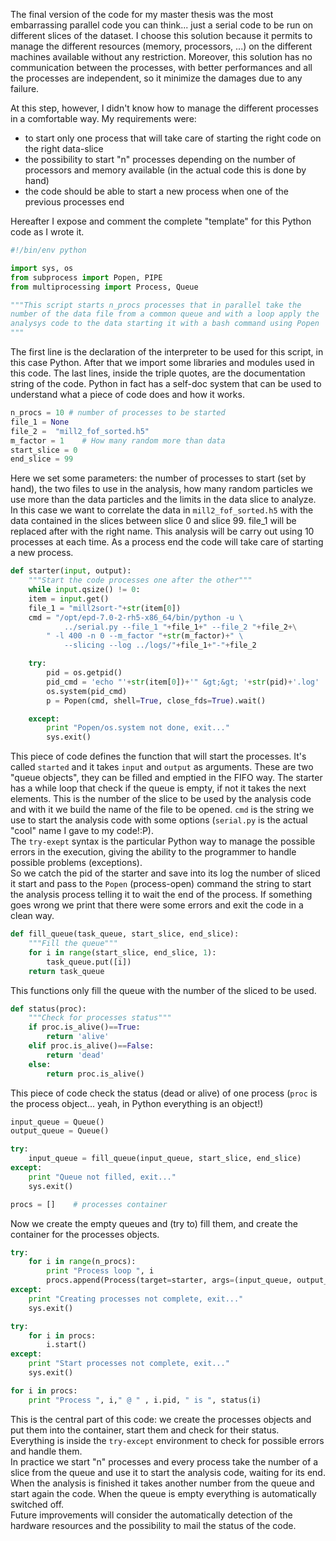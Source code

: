 <!-- 
.. link: 
.. description: 
.. tags: astro/physics, code, Computer, Master Thesis, Python, imported
.. date: 2011-11-04
.. title: Python parallel job manager
.. slug: python-parallel-job-manager
-->

The final version of the code for my master thesis was the most embarrassing parallel code you can think... just a serial code to be run on different slices of the dataset. I choose this solution because it permits to manage the different resources (memory, processors, ...) on the different machines available without any restriction. Moreover, this solution has no communication between the processes, with better performances and all the processes are independent, so it minimize the damages due to any failure.    
<!-- TEASER_END -->

At this step, however, I didn't know how to manage the different processes in a comfortable way. 
My requirements were:    

* to start only one process that will take care of starting the right code on the right data-slice
* the possibility to start "n" processes depending on the number of processors and memory available (in the actual code this is done by hand)
* the code should be able to start a new process when one of the previous processes end

Hereafter I expose and comment the complete "template" for this Python code as I wrote it.    

````python
#!/bin/env python

import sys, os
from subprocess import Popen, PIPE
from multiprocessing import Process, Queue

"""This script starts n_procs processes that in parallel take the
number of the data file from a common queue and with a loop apply the
analysys code to the data starting it with a bash command using Popen
"""
````

The first line is the declaration of the interpreter to be used for this script, in this case Python. After that we import some libraries and modules used in this code. The last lines, inside the triple quotes, are the documentation string of the code. Python in fact has a self-doc system that can be used to understand what a piece of code does and how it works.    

````python
n_procs = 10 # number of processes to be started
file_1 = None
file_2 =  "mill2_fof_sorted.h5"
m_factor = 1    # How many random more than data
start_slice = 0 
end_slice = 99
````

Here we set some parameters: the number of processes to start (set by hand), the two files to use in the analysis, how many random particles we use more than the data particles and the limits in the data slice to analyze. In this case we want to correlate the data in `mill2_fof_sorted.h5` with the data contained in the slices between slice 0 and slice 99. file_1 will be replaced after with the right name. This analysis will be carry out using 10 processes at each time. As a process end the code will take care of starting a new process.    

````python
def starter(input, output):
	"""Start the code processes one after the other"""
	while input.qsize() != 0:
	item = input.get()
	file_1 = "mill2sort-"+str(item[0])       
	cmd = "/opt/epd-7.0-2-rh5-x86_64/bin/python -u \
			../serial.py --file_1 "+file_1+" --file_2 "+file_2+\
		" -l 400 -n 0 --m_factor "+str(m_factor)+" \
			--slicing --log ../logs/"+file_1+"-"+file_2

	try:
		pid = os.getpid()
		pid_cmd = 'echo "'+str(item[0])+'" &gt;&gt; '+str(pid)+'.log'
		os.system(pid_cmd)
		p = Popen(cmd, shell=True, close_fds=True).wait()

	except:
		print "Popen/os.system not done, exit..."
		sys.exit()
````
    
This piece of code defines the function that will start the processes. It's called `started` and it takes `input` and `output` as arguments. These are two "queue objects", they can be filled and emptied in the FIFO way. The starter has a while loop that check if the queue is empty, if not it takes the next elements. This is the number of the slice to be used by the analysis code and with it we build the name of the file to be opened. `cmd` is the string we use to start the analysis code with some options (`serial.py` is the actual "cool" name I gave to my code!:P).    
The `try-exept` syntax is the particular Python way to manage the possible errors in the execution, giving the ability to the programmer to handle possible problems (exceptions).    
So we catch the pid of the starter and save into its log the number of sliced it start and pass to the `Popen` (process-open) command the string to start the analysis process telling it to wait the end of the process. If something goes wrong we print that there were some errors and exit the code in a clean way.    

````python
def fill_queue(task_queue, start_slice, end_slice):
	"""Fill the queue"""
	for i in range(start_slice, end_slice, 1):
		task_queue.put([i])
	return task_queue
````

This functions only fill the queue with the number of the sliced to be used.    

````python
def status(proc):
	"""Check for processes status"""
	if proc.is_alive()==True:
		return 'alive'
	elif proc.is_alive()==False:
		return 'dead'
	else:
		return proc.is_alive()
````

This piece of code check the status (dead or alive) of one process (`proc` is the process object... yeah, in Python everything is an object!)    

````python
input_queue = Queue()
output_queue = Queue()

try:
    input_queue = fill_queue(input_queue, start_slice, end_slice)
except:
    print "Queue not filled, exit..."
    sys.exit()

procs = []    # processes container
````
    
Now we create the empty queues and (try to) fill them, and create the container for the processes objects.    

````python
try:
    for i in range(n_procs):
        print "Process loop ", i
        procs.append(Process(target=starter, args=(input_queue, output_queue)))
except:
    print "Creating processes not complete, exit..."
    sys.exit()

try:
    for i in procs:
        i.start()
except:
    print "Start processes not complete, exit..."
    sys.exit()

for i in procs:
    print "Process ", i," @ " , i.pid, " is ", status(i)
````
    
This is the central part of this code: we create the processes objects and put them into the container, start them and check for their status. Everything is inside the `try-except` environment to check for possible errors and handle them.    
In practice we start "n" processes and every process take the number of a slice from the queue and use it to start the analysis code, waiting for its end. When the analysis is finished it takes another number from the queue and start again the code. When the queue is empty everything is automatically switched off.    
Future improvements will consider the automatically detection of the hardware resources and the possibility to mail the status of the code.

